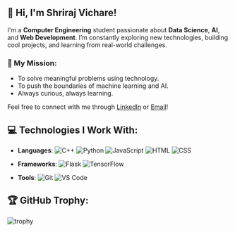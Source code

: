 ## 👋 Hi, I'm Shriraj Vichare!
I'm a **Computer Engineering** student passionate about **Data Science**, **AI**, and **Web Development**. I’m constantly exploring new technologies, building cool projects, and learning from real-world challenges.

### 🚀 My Mission:
- To solve meaningful problems using technology.
- To push the boundaries of machine learning and AI.
- Always curious, always learning.

Feel free to connect with me through [LinkedIn](www.linkedin.com/in/shriraj-vichare-58baa4299) or [Email](vichareshriraj000@gmail.com)!



## 💻 Technologies I Work With:
- **Languages**:   ![C++](https://img.shields.io/badge/C++-3776AB?style=for-the-badge&logo=C++&logoColor=ffffff)    ![Python](https://img.shields.io/badge/Python-3776AB?style=for-the-badge&logo=python&logoColor=ffffff) ![JavaScript](https://img.shields.io/badge/JavaScript-FFD700?style=for-the-badge&logo=javascript&logoColor=ffffff)  ![HTML](https://img.shields.io/badge/HTML-3776AB?style=for-the-badge&logo=HTML&logoColor=ffffff)    ![CSS](https://img.shields.io/badge/CSS-3776AB?style=for-the-badge&logo=CSS&logoColor=ffffff) 
  
- **Frameworks**:    ![Flask](https://img.shields.io/badge/Flask-000000?style=for-the-badge&logo=flask&logoColor=ffffff)    ![TensorFlow](https://img.shields.io/badge/TensorFlow-FF6F00?style=for-the-badge&logo=tensorflow&logoColor=ffffff)  
  
- **Tools**:    ![Git](https://img.shields.io/badge/Git-F05032?style=for-the-badge&logo=git&logoColor=ffffff)    ![VS Code](https://img.shields.io/badge/VS_Code-007ACC?style=for-the-badge&logo=visualstudiocode&logoColor=ffffff)


## 🏆 GitHub Trophy:
![trophy](https://github-profile-trophy.vercel.app/?username=ShreeV4124&theme=dark)



<!--
**ShreeV4124/ShreeV4124** is a ✨ _special_ ✨ repository because its `README.md` (this file) appears on your GitHub profile.

Here are some ideas to get you started:

- 🔭 I’m currently working on ...
- 🌱 I’m currently learning ...
- 👯 I’m looking to collaborate on ...
- 🤔 I’m looking for help with ...
- 💬 Ask me about ...
- 📫 How to reach me: ...
- 😄 Pronouns: ...
- ⚡ Fun fact: ...
-->
